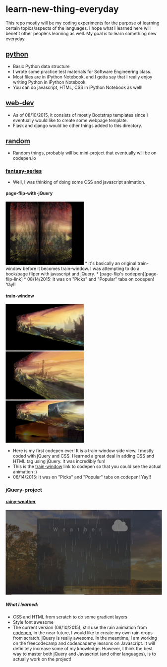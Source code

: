 # learn-new-thing-everyday
This repo mostly will be my coding experiments for the purpose of learning certain topics/aspects of the languages. I hope what I learned here will benefit other people's learning as well. My goal is to learn something new everyday.

## [python][python-dir]
* Basic Python data structure
* I wrote some practice test materials for Software Engineering class.
* Most files are in iPython Notebook, and I gotta say that I really enjoy writing Python in iPython Notebook.
* You can do javascript, HTML, CSS in iPython Notebook as well!

## [web-dev][web-dev-dir]
* As of 08/10/2015, it consists of mostly Bootstrap templates since I eventually would like to create some webpage template.
* Flask and django would be other things added to this directory.

## [random][random-dir]
* Random things, probably will be mini-project that eventually will be on codepen.io

### [fantasy-series][fantasy-dir]
* Well, I was thinking of doing some CSS and javascript animation.

#### page-flip-with-jQuery
<img src="https://github.com/tumrod/learn-new-thing-everyday/blob/master/random/fantasy-series/page-flip.png" alt="page-flip" width="50%" height="50%">
* It's basically an original train-window before it becomes train-window. I was attempting to do a book/page fliper with javascript and jQuery.
* [page-flip's codepen][page-flip-link]
* 08/14/2015: It was on "Picks" and "Popular" tabs on codepen! Yay!!


#### train-window
<img src="https://github.com/tumrod/learn-new-thing-everyday/blob/master/random/fantasy-series/train-window-1.png" alt="train-window-first" width="50%" height="50%">
<img src="https://github.com/tumrod/learn-new-thing-everyday/blob/master/random/fantasy-series/train-window-2.png" alt="train-window-second" width="50%" height="50%">
<img src="https://github.com/tumrod/learn-new-thing-everyday/blob/master/random/fantasy-series/train-window-multiple.png" alt="train-window-multiple" width="50%" height="50%">

* Here is my first codepen ever! It is a train-window side view. I mostly coded with jQuery and CSS. I learned a great deal in adding CSS and HTML tag using jQuery. It was incredibly fun!
* This is the [train-window][train-window-link] link to codepen so that you could see the actual animation :)
* 08/14/2015: It was on "Picks" and "Popular" tabs on codepen! Yay!!

### jQuery-project
#### [rainy-weather][jQuery-dir]
![rainy-weather](https://github.com/tumrod/learn-new-thing-everyday/blob/master/random/jQuery-project/08102015.png)

##### What I learned:
* CSS and HTML from scratch to do some gradient layers
* Style font awesome
* The current version (08/10/2015), still use the rain animation from [codepen][codepen-link], in the near future, I would like to create my own rain drops from scratch. jQuery is really awesome. In the meantime, I am working on the freecodecamp and codeacademy lessons on Javascript. It will definitely increase some of my knowledge. However, I think the best way to master both jQuery and Javascript (and other languages), is to actually work on the project!



[python-dir]: https://github.com/tumrod/learn-new-thing-everyday/tree/master/python
[web-dev-dir]: https://github.com/tumrod/learn-new-thing-everyday/tree/master/web-dev
[random-dir]: https://github.com/tumrod/learn-new-thing-everyday/tree/master/random
[jQuery-dir]: https://github.com/tumrod/learn-new-thing-everyday/tree/master/random/jQuery-project
[fantasy-dir]: https://github.com/tumrod/learn-new-thing-everyday/tree/master/random/fantasy-series
[codepen-link]: http://codepen.io/alemesre/pen/hAxGg
[train-window-link]: http://codepen.io/tumrod/pen/aOxBYB
[page-flip-link]: http://codepen.io/tumrod/pen/EjJZrp

